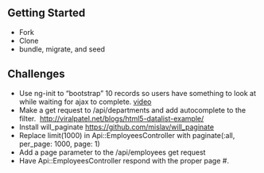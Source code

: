 ## Getting Started
- Fork
- Clone
- bundle, migrate, and seed

## Challenges
- Use ng-init to “bootstrap” 10 records so users have something to look at while waiting for ajax to complete. [video](http://youtu.be/7kECdEe2jpI)
- Make a get request to /api/departments and add autocomplete to the filter.  http://viralpatel.net/blogs/html5-datalist-example/ 
- Install will_paginate https://github.com/mislav/will_paginate
- Replace limit(1000) in Api::EmployeesController with paginate(:all, per_page: 1000, page: 1)
- Add a page parameter to the /api/employees get request
- Have Api::EmployeesController respond with the proper page #.
